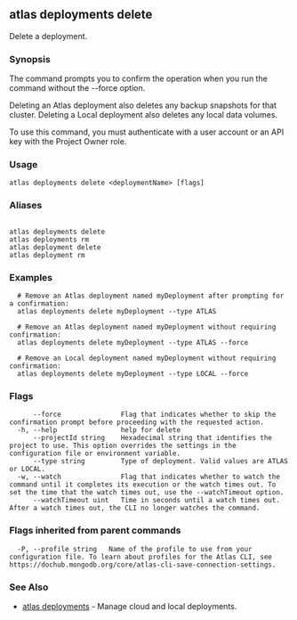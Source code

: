 ## atlas deployments delete

Delete a deployment.


### Synopsis

The command prompts you to confirm the operation when you run the command without the --force option. 
		
Deleting an Atlas deployment also deletes any backup snapshots for that cluster.
Deleting a Local deployment also deletes any local data volumes.

To use this command, you must authenticate with a user account or an API key with the Project Owner role.


### Usage
```
atlas deployments delete <deploymentName> [flags]
```

### Aliases
```

atlas deployments delete
atlas deployments rm
atlas deployment delete
atlas deployment rm
```

### Examples

```
  # Remove an Atlas deployment named myDeployment after prompting for a confirmation:
  atlas deployments delete myDeployment --type ATLAS
  
  # Remove an Atlas deployment named myDeployment without requiring confirmation:
  atlas deployments delete myDeployment --type ATLAS --force

  # Remove an Local deployment named myDeployment without requiring confirmation:
  atlas deployments delete myDeployment --type LOCAL --force
```


### Flags

```
      --force               Flag that indicates whether to skip the confirmation prompt before proceeding with the requested action.
  -h, --help                help for delete
      --projectId string    Hexadecimal string that identifies the project to use. This option overrides the settings in the configuration file or environment variable.
      --type string         Type of deployment. Valid values are ATLAS or LOCAL.
  -w, --watch               Flag that indicates whether to watch the command until it completes its execution or the watch times out. To set the time that the watch times out, use the --watchTimeout option.
      --watchTimeout uint   Time in seconds until a watch times out. After a watch times out, the CLI no longer watches the command.

```


### Flags inherited from parent commands

```
  -P, --profile string   Name of the profile to use from your configuration file. To learn about profiles for the Atlas CLI, see https://dochub.mongodb.org/core/atlas-cli-save-connection-settings.

```

### See Also


* [atlas deployments](atlas_deployments.md)	- Manage cloud and local deployments.



